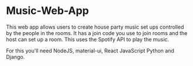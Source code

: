 # Music-Web-App

This web app allows users to create house party 
music set ups controlled by the people in the rooms.
It has a join code you use to join rooms and the
host can set up a room. This uses the Spotify
API to play the music.

For this you'll need NodeJS, material-ui, React 
JavaScript Python and Django. 
